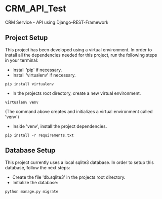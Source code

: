 # CRM_API_Test
CRM Service - API using Django-REST-Framework

## Project Setup
This project has been developed using a virtual environment. In order to install all the dependencies needed for this project, run the following steps in your terminal:
- Install 'pip' if necessary.
- Install 'virtualenv' if necessary.
```Shell
pip install virtualenv
```
- In the projects root directory, create a new virtual environment.
```Shell
virtualenv venv
```
(The command above creates and initializes a virtual environment called 'venv')
- Inside 'venv', install the project dependencies.
```Shell
pip install -r requirements.txt
```

## Database Setup
This project currently uses a local sqlite3 database. In order to setup this database, follow the next steps:
- Create the file 'db.sqlite3' in the projects root directory.
- Initialize the database:
```Shell
python manage.py migrate
```
